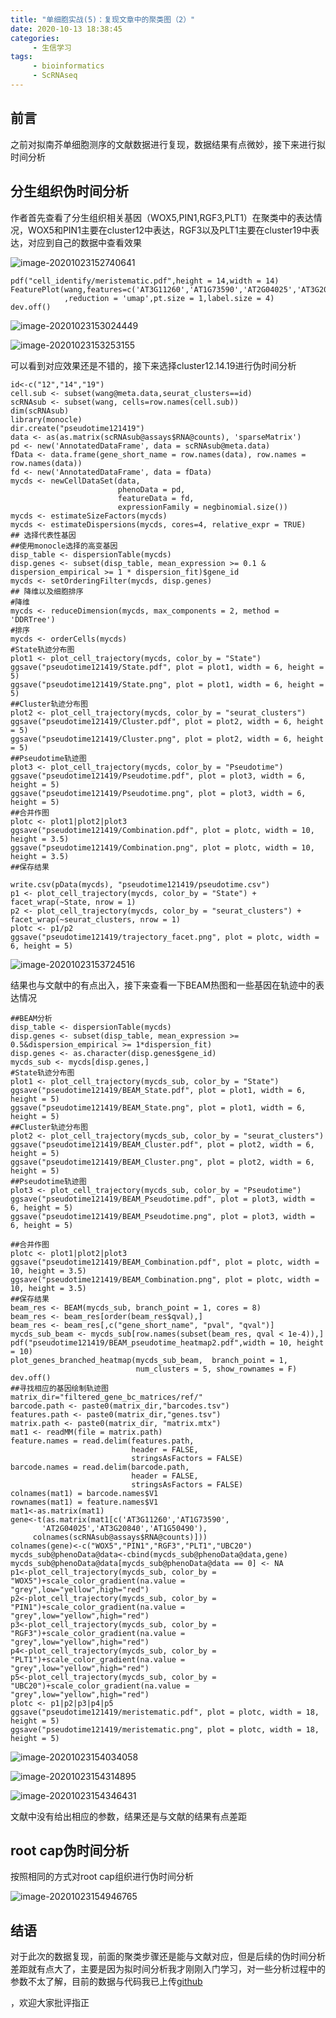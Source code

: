 ```yaml
---
title: "单细胞实战(5)：复现文章中的聚类图（2）"
date: 2020-10-13 18:38:45
categories:
     - 生信学习
tags:
     - bioinformatics
     - ScRNAseq
---
```


## 前言

之前对拟南芥单细胞测序的文献数据进行复现，数据结果有点微妙，接下来进行拟时间分析

## 分生组织伪时间分析

作者首先查看了分生组织相关基因（WOX5,PIN1,RGF3,PLT1）在聚类中的表达情况，WOX5和PIN1主要在cluster12中表达，RGF3以及PLT1主要在cluster19中表达，对应到自己的数据中查看效果

![image-20201023152740641](\img\posts\2020.10.13\image-20201023152740641.png)

```
pdf("cell_identify/meristematic.pdf",height = 14,width = 14)
FeaturePlot(wang,features=c('AT3G11260','AT1G73590','AT2G04025','AT3G20840'),cols=c("grey","yellow","red","brown")
            ,reduction = 'umap',pt.size = 1,label.size = 4)
dev.off()
```

![image-20201023153024449](\img\posts\2020.10.13\image-20201023153024449.png)

![image-20201023153253155](/img/posts/2020.10.13/image-20201023153253155.png)

可以看到对应效果还是不错的，接下来选择cluster12.14.19进行伪时间分析

```
id<-c("12","14","19")
cell.sub <- subset(wang@meta.data,seurat_clusters==id)
scRNAsub <- subset(wang, cells=row.names(cell.sub))
dim(scRNAsub)
library(monocle)
dir.create("pseudotime121419")
data <- as(as.matrix(scRNAsub@assays$RNA@counts), 'sparseMatrix')
pd <- new('AnnotatedDataFrame', data = scRNAsub@meta.data)
fData <- data.frame(gene_short_name = row.names(data), row.names = row.names(data))
fd <- new('AnnotatedDataFrame', data = fData)
mycds <- newCellDataSet(data,
                        phenoData = pd,
                        featureData = fd,
                        expressionFamily = negbinomial.size())
mycds <- estimateSizeFactors(mycds)
mycds <- estimateDispersions(mycds, cores=4, relative_expr = TRUE)
## 选择代表性基因
##使用monocle选择的高变基因
disp_table <- dispersionTable(mycds)
disp.genes <- subset(disp_table, mean_expression >= 0.1 & dispersion_empirical >= 1 * dispersion_fit)$gene_id
mycds <- setOrderingFilter(mycds, disp.genes)
## 降维以及细胞排序
#降维
mycds <- reduceDimension(mycds, max_components = 2, method = 'DDRTree')
#排序
mycds <- orderCells(mycds)
#State轨迹分布图
plot1 <- plot_cell_trajectory(mycds, color_by = "State")
ggsave("pseudotime121419/State.pdf", plot = plot1, width = 6, height = 5)
ggsave("pseudotime121419/State.png", plot = plot1, width = 6, height = 5)
##Cluster轨迹分布图
plot2 <- plot_cell_trajectory(mycds, color_by = "seurat_clusters")
ggsave("pseudotime121419/Cluster.pdf", plot = plot2, width = 6, height = 5)
ggsave("pseudotime121419/Cluster.png", plot = plot2, width = 6, height = 5)
##Pseudotime轨迹图
plot3 <- plot_cell_trajectory(mycds, color_by = "Pseudotime")
ggsave("pseudotime121419/Pseudotime.pdf", plot = plot3, width = 6, height = 5)
ggsave("pseudotime121419/Pseudotime.png", plot = plot3, width = 6, height = 5)
##合并作图
plotc <- plot1|plot2|plot3
ggsave("pseudotime121419/Combination.pdf", plot = plotc, width = 10, height = 3.5)
ggsave("pseudotime121419/Combination.png", plot = plotc, width = 10, height = 3.5)
##保存结果

write.csv(pData(mycds), "pseudotime121419/pseudotime.csv")
p1 <- plot_cell_trajectory(mycds, color_by = "State") + facet_wrap(~State, nrow = 1)
p2 <- plot_cell_trajectory(mycds, color_by = "seurat_clusters") + facet_wrap(~seurat_clusters, nrow = 1)
plotc <- p1/p2
ggsave("pseudotime121419/trajectory_facet.png", plot = plotc, width = 6, height = 5)
```

![image-20201023153724516](/img/posts/2020.10.13/image-20201023153724516.png)

结果也与文献中的有点出入，接下来查看一下BEAM热图和一些基因在轨迹中的表达情况

```
##BEAM分析
disp_table <- dispersionTable(mycds)
disp.genes <- subset(disp_table, mean_expression >= 0.5&dispersion_empirical >= 1*dispersion_fit)
disp.genes <- as.character(disp.genes$gene_id)
mycds_sub <- mycds[disp.genes,]
#State轨迹分布图
plot1 <- plot_cell_trajectory(mycds_sub, color_by = "State")
ggsave("pseudotime121419/BEAM_State.pdf", plot = plot1, width = 6, height = 5)
ggsave("pseudotime121419/BEAM_State.png", plot = plot1, width = 6, height = 5)
##Cluster轨迹分布图
plot2 <- plot_cell_trajectory(mycds_sub, color_by = "seurat_clusters")
ggsave("pseudotime121419/BEAM_Cluster.pdf", plot = plot2, width = 6, height = 5)
ggsave("pseudotime121419/BEAM_Cluster.png", plot = plot2, width = 6, height = 5)
##Pseudotime轨迹图
plot3 <- plot_cell_trajectory(mycds_sub, color_by = "Pseudotime")
ggsave("pseudotime121419/BEAM_Pseudotime.pdf", plot = plot3, width = 6, height = 5)
ggsave("pseudotime121419/BEAM_Pseudotime.png", plot = plot3, width = 6, height = 5)

##合并作图
plotc <- plot1|plot2|plot3
ggsave("pseudotime121419/BEAM_Combination.pdf", plot = plotc, width = 10, height = 3.5)
ggsave("pseudotime121419/BEAM_Combination.png", plot = plotc, width = 10, height = 3.5)
##保存结果
beam_res <- BEAM(mycds_sub, branch_point = 1, cores = 8)
beam_res <- beam_res[order(beam_res$qval),]
beam_res <- beam_res[,c("gene_short_name", "pval", "qval")]
mycds_sub_beam <- mycds_sub[row.names(subset(beam_res, qval < 1e-4)),]
pdf("pseudotime121419/BEAM_pseudotime_heatmap2.pdf",width = 10, height = 10)
plot_genes_branched_heatmap(mycds_sub_beam,  branch_point = 1,
                            num_clusters = 5, show_rownames = F)
dev.off()
##寻找相应的基因绘制轨迹图
matrix_dir="filtered_gene_bc_matrices/ref/"
barcode.path <- paste0(matrix_dir,"barcodes.tsv")
features.path <- paste0(matrix_dir,"genes.tsv")
matrix.path <- paste0(matrix_dir, "matrix.mtx")
mat1 <- readMM(file = matrix.path)
feature.names = read.delim(features.path,
                           header = FALSE,
                           stringsAsFactors = FALSE)
barcode.names = read.delim(barcode.path,
                           header = FALSE,
                           stringsAsFactors = FALSE)
colnames(mat1) = barcode.names$V1
rownames(mat1) = feature.names$V1
mat1<-as.matrix(mat1)
gene<-t(as.matrix(mat1[c('AT3G11260','AT1G73590',
       'AT2G04025','AT3G20840','AT1G50490'),
     colnames(scRNAsub@assays$RNA@counts)]))
colnames(gene)<-c("WOX5","PIN1","RGF3","PLT1","UBC20")
mycds_sub@phenoData@data<-cbind(mycds_sub@phenoData@data,gene)
mycds_sub@phenoData@data[mycds_sub@phenoData@data == 0] <- NA
p1<-plot_cell_trajectory(mycds_sub, color_by = "WOX5")+scale_color_gradient(na.value = "grey",low="yellow",high="red")
p2<-plot_cell_trajectory(mycds_sub, color_by = "PIN1")+scale_color_gradient(na.value = "grey",low="yellow",high="red")
p3<-plot_cell_trajectory(mycds_sub, color_by = "RGF3")+scale_color_gradient(na.value = "grey",low="yellow",high="red")
p4<-plot_cell_trajectory(mycds_sub, color_by = "PLT1")+scale_color_gradient(na.value = "grey",low="yellow",high="red")
p5<-plot_cell_trajectory(mycds_sub, color_by = "UBC20")+scale_color_gradient(na.value = "grey",low="yellow",high="red")
plotc <- p1|p2|p3|p4|p5
ggsave("pseudotime121419/meristematic.pdf", plot = plotc, width = 18, height = 5)
ggsave("pseudotime121419/meristematic.png", plot = plotc, width = 18, height = 5)

```

![image-20201023154034058](/img/posts/2020.10.13/image-20201023154034058.png)

![image-20201023154314895](/img/posts/2020.10.13/image-20201023154314895.png)

![image-20201023154346431](/img/posts/2020.10.13/image-20201023154346431.png)

文献中没有给出相应的参数，结果还是与文献的结果有点差距

## root cap伪时间分析

按照相同的方式对root cap组织进行伪时间分析

![image-20201023154946765](/img/posts/2020.10.13/image-20201023154946765.png)

## 结语

对于此次的数据复现，前面的聚类步骤还是能与文献对应，但是后续的伪时间分析差距就有点大了，主要是因为拟时间分析我才刚刚入门学习，对一些分析过程中的参数不太了解，目前的数据与代码我已上传[github](https://github.com/Bioinformatics-rookie/ScRNAseq_code)

，欢迎大家批评指正
